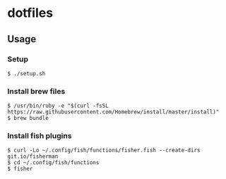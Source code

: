 # dotfiles

## Usage
### Setup
```
$ ./setup.sh
```

### Install brew files
```
$ /usr/bin/ruby -e "$(curl -fsSL https://raw.githubusercontent.com/Homebrew/install/master/install)"
$ brew bundle
```

### Install fish plugins
```
$ curl -Lo ~/.config/fish/functions/fisher.fish --create-dirs git.io/fisherman
$ cd ~/.config/fish/functions
$ fisher
```
